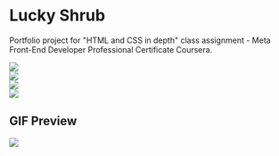 # Lucky Shrub
Portfolio project for "HTML and CSS in depth" class assignment - Meta Front-End Developer Professional Certificate Coursera.

<img src="https://github.com/kataomoidayo/lucky-shrub/assets/114056087/2cf25064-e52a-4a03-a6a5-58e0171bc6e1"/><br>
<img src="https://github.com/kataomoidayo/lucky-shrub/assets/114056087/25cd90c4-4759-4592-b9f8-4b3a568d1cfa"/><br>
<img src="https://github.com/kataomoidayo/lucky-shrub/assets/114056087/bab8f40b-5336-4b70-8735-c043cea93d1a"/><br>
<img src="https://github.com/kataomoidayo/lucky-shrub/assets/114056087/7ba26539-8f76-4e91-ad6e-47fa97fef005"/><br>

## GIF Preview
<img src="https://github.com/kataomoidayo/lucky-shrub/assets/114056087/56ed9313-e4a4-427f-bbdc-0a7de734d73d"/>
